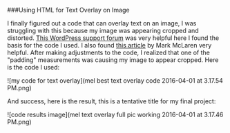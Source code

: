 ###Using HTML for Text Overlay on Image 

I finally figured out a code that can overlay text on an image, I was struggling with this because my image was appearing cropped and distorted. [This WordPress support forum](https://wordpress.org/support/topic/placing-text-over-an-image) was very helpful here I found the basis for the code I used. I also found [this article](https://mcbuzz.wordpress.com/2008/10/14/how-to-put-text-on-top-of-image-wordpress/) by Mark McLaren very helpful. After making adjustments to the code, I realized that one of the "padding" measurements was causing my image to appear cropped. Here is the code I used:

![my code for text overlay](mel best text overlay code 2016-04-01 at 3.17.54 PM.png)

And success, here is the result, this is a tentative title for my final project:

![code results image](mel text overlay full pic working 2016-04-01 at 3.17.46 PM.png)